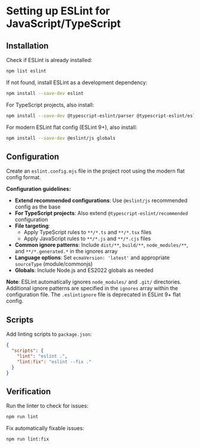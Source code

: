 # Setting up ESLint for JavaScript/TypeScript

## Installation

Check if ESLint is already installed:

```bash
npm list eslint
```

If not found, install ESLint as a development dependency:

```bash
npm install --save-dev eslint
```

For TypeScript projects, also install:

```bash
npm install --save-dev @typescript-eslint/parser @typescript-eslint/eslint-plugin
```

For modern ESLint flat config (ESLint 9+), also install:

```bash
npm install --save-dev @eslint/js globals
```

## Configuration

Create an `eslint.config.mjs` file in the project root using the modern flat config format.

**Configuration guidelines:**

- **Extend recommended configurations**: Use `@eslint/js` recommended config as the base
- **For TypeScript projects**: Also extend `@typescript-eslint/recommended` configuration
- **File targeting**:
  - Apply TypeScript rules to `**/*.ts` and `**/*.tsx` files
  - Apply JavaScript rules to `**/*.js` and `**/*.cjs` files
- **Common ignore patterns**: Include `dist/**`, `build/**`, `node_modules/**`, and `**/*.generated.*` in the ignores array
- **Language options**: Set `ecmaVersion: 'latest'` and appropriate `sourceType` (module/commonjs)
- **Globals**: Include Node.js and ES2022 globals as needed

**Note**: ESLint automatically ignores `node_modules/` and `.git/` directories. Additional ignore patterns are specified in the `ignores` array within the configuration file. The `.eslintignore` file is deprecated in ESLint 9+ flat config.

## Scripts

Add linting scripts to `package.json`:

```json
{
  "scripts": {
    "lint": "eslint .",
    "lint:fix": "eslint --fix ."
  }
}
```

## Verification

Run the linter to check for issues:

```bash
npm run lint
```

Fix automatically fixable issues:

```bash
npm run lint:fix
```